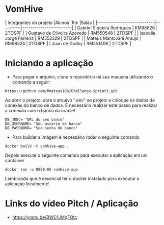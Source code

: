 # VomHive

|        Integrantes do projeto
|Alunos                       |Rm        |Salas                    |
|-----------------------------|----------|-------------------------|
| Gabriel Siqueira Rodrigues  | RM98626  | 2TDSPF                  |
| Gustavo de Oliveira Azevedo | RM550548 | 2TDSPF                  |
| Isabella Jorge Ferreira     | RM552329 | 2TDSPF                  |
| Mateus Mantovani Araújo     | RM98524  | 2TDSPF                  |
| Juan de Godoy               | RM551408 | 2TDSPF                  |


# Iniciando a aplicação

- Para pegar o arquivo, clone o repositório ná sua maquina utilizando o comando a seguir:
```
https://github.com/Mmateus106/Challenge-Sprint3.git
```
 Ao abrir o projeto, abra o arquivo ".env" no projeto e coloque os dados de conexão do banco de dados.
 É necessário realizar este passo para realizar a conexão com o banco da oracle!
```
DB_JDBC= "URL do seu banco"
DB_USERNAME= "Seu usuário do banco"
DB_PASSWORD= "Sua senha do banco"
```
- Para buildar a imagem é necessário rodar o seguinte comando
```
docker build -t vomhive-app .  
```
Depois execute o seguinte comando para executar a aplicação em um container
```
docker run -p 8080:80 vomhive-app
```
Lembrando que é essencial ter o docker instalado para executar a aplicação localmente!

# Links do vídeo Pitch / Aplicação

- https://youtu.be/BWO1JMqFGtc
